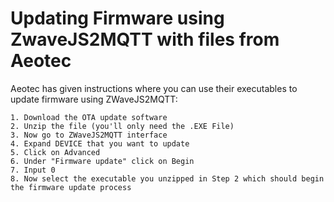 # Updating Firmware using ZwaveJS2MQTT with files from Aeotec

Aeotec has given instructions where you can use their executables to update firmware using ZWaveJS2MQTT:

```
1. Download the OTA update software
2. Unzip the file (you'll only need the .EXE File)
3. Now go to ZWaveJS2MQTT interface
4. Expand DEVICE that you want to update
5. Click on Advanced
6. Under "Firmware update" click on Begin
7. Input 0
8. Now select the executable you unzipped in Step 2 which should begin the firmware update process
```